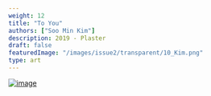 ```yaml
---
weight: 12
title: "To You"
authors: ["Soo Min Kim"]
description: 2019 - Plaster
draft: false
featuredImage: "/images/issue2/transparent/10_Kim.png"
type: art
---
```


<a href = "/images/issue2/10_to_you.jpg" data-lightbox="img">![image](/images/issue2/10_to_you.jpg#issues)</a>